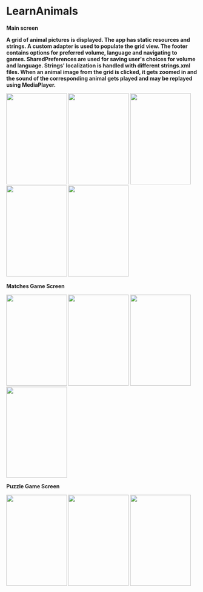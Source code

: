 # LearnAnimals

<b>Main screen 
  
  A grid of animal pictures is displayed. The app has static resources and strings. A custom adapter is used to populate the grid view. The footer contains options for preferred volume, language and navigating to games. SharedPreferences are used for saving user's choices for volume and language. Strings' localization is handled with different strings.xml files. When an animal image from the grid is clicked, it gets zoomed in and the sound of the corresponding animal gets played and may be replayed using MediaPlayer. 
  
<img src="https://i.imgur.com/Euoqhlg.jpg" height="240" width="160">
<img src="https://i.imgur.com/xb0S2yK.jpg" height="240" width="160">
<img src="https://i.imgur.com/whAORCV.jpg" height="240" width="160">
<img src="https://i.imgur.com/IDu4jE8.jpg" height="240" width="160">
<img src="https://i.imgur.com/K4NlnwP.jpg" height="240" width="160">


Matches Game Screen


<img src="https://i.imgur.com/irgRYmO.png" height="240" width="160">
<img src="https://i.imgur.com/1jh1MQv.png" height="240" width="160">
<img src="https://i.imgur.com/gYdFZv4.png" height="240" width="160">
<img src="https://i.imgur.com/TvJFncR.png" height="240" width="160">

Puzzle Game Screen


<img src="https://i.imgur.com/uG5rBwk.png" height="240" width="160">
<img src="https://i.imgur.com/zw22HCi.png" height="240" width="160">
<img src="https://i.imgur.com/sYb529H.png" height="240" width="160">
